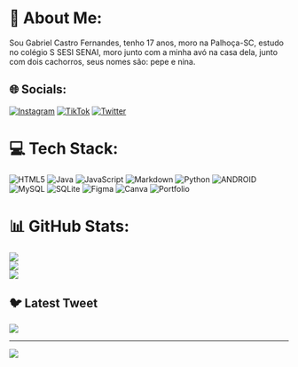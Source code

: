 # 💫 About Me:
Sou Gabriel Castro Fernandes, tenho 17 anos, moro na Palhoça-SC, estudo no colégio S SESI SENAI, moro junto com a minha avó na casa dela, junto com dois cachorros, seus nomes são: pepe e nina. 


## 🌐 Socials:
[![Instagram](https://img.shields.io/badge/Instagram-%23E4405F.svg?logo=Instagram&logoColor=white)](https://instagram.com/_.castro0) [![TikTok](https://img.shields.io/badge/TikTok-%23000000.svg?logo=TikTok&logoColor=white)](https://tiktok.com/@gabriel_cf29) [![Twitter](https://img.shields.io/badge/Twitter-%231DA1F2.svg?logo=Twitter&logoColor=white)](https://twitter.com/C4astrou) 

# 💻 Tech Stack:
![HTML5](https://img.shields.io/badge/html5-%23E34F26.svg?style=for-the-badge&logo=html5&logoColor=white) ![Java](https://img.shields.io/badge/java-%23ED8B00.svg?style=for-the-badge&logo=java&logoColor=white) ![JavaScript](https://img.shields.io/badge/javascript-%23323330.svg?style=for-the-badge&logo=javascript&logoColor=%23F7DF1E) ![Markdown](https://img.shields.io/badge/markdown-%23000000.svg?style=for-the-badge&logo=markdown&logoColor=white) ![Python](https://img.shields.io/badge/python-3670A0?style=for-the-badge&logo=python&logoColor=ffdd54) ![ANDROID](https://img.shields.io/badge/android-%2320232a.svg?style=for-the-badge&logo=android&logoColor=%a4c639) ![MySQL](https://img.shields.io/badge/mysql-%2300f.svg?style=for-the-badge&logo=mysql&logoColor=white) ![SQLite](https://img.shields.io/badge/sqlite-%2307405e.svg?style=for-the-badge&logo=sqlite&logoColor=white) 	![Figma](https://img.shields.io/badge/figma-%23F24E1E.svg?style=for-the-badge&logo=figma&logoColor=white) ![Canva](https://img.shields.io/badge/Canva-%2300C4CC.svg?style=for-the-badge&logo=Canva&logoColor=white) ![Portfolio](https://img.shields.io/badge/Portfolio-%23000000.svg?style=for-the-badge&logo=firefox&logoColor=#FF7139)
# 📊 GitHub Stats:
![](https://github-readme-stats.vercel.app/api?username=castrofxp&theme=dark&hide_border=false&include_all_commits=false&count_private=false)<br/>
![](https://github-readme-streak-stats.herokuapp.com/?user=castrofxp&theme=dark&hide_border=false)<br/>
![](https://github-readme-stats.vercel.app/api/top-langs/?username=castrofxp&theme=dark&hide_border=false&include_all_commits=false&count_private=false&layout=compact)

## 🐦 Latest Tweet
[![](https://gtce.itsvg.in/api?username=C4astrou)](https://github.com/VishwaGauravIn/github-twitter-card-embed)

---
[![](https://visitcount.itsvg.in/api?id=castrofxp&icon=0&color=0)](https://visitcount.itsvg.in)

<!-- Proudly created with GPRM ( https://gprm.itsvg.in ) -->
